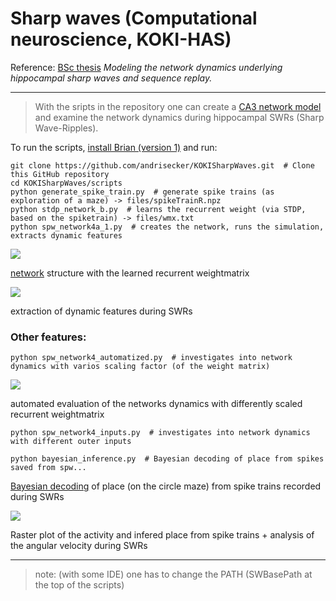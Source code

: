 # Sharp waves (Computational neuroscience, KOKI-HAS)

Reference: [BSc thesis](https://drive.google.com/drive/folders/0B089tpx89mdXdjdkbk9JSjBjMDQ) *Modeling the network dynamics underlying hippocampal sharp waves and sequence replay.*

------------------------------------------------------

> With the sripts in the repository one can create a [CA3 network model](https://github.com/andrisecker/KOKISharpWaves/blob/master/CA3_network_model.pdf) and examine the network dynamics during hippocampal SWRs (Sharp Wave-Ripples).

To run the scripts, [install Brian (version 1)](http://brian.readthedocs.org/en/latest/installation.html) and run:

    git clone https://github.com/andrisecker/KOKISharpWaves.git  # Clone this GitHub repository
    cd KOKISharpWaves/scripts
    python generate_spike_train.py  # generate spike trains (as exploration of a maze) -> files/spikeTrainR.npz
    python stdp_network_b.py  # learns the recurrent weight (via STDP, based on the spiketrain) -> files/wmx.txt
    python spw_network4a_1.py  # creates the network, runs the simulation, extracts dynamic features

![](https://raw.githubusercontent.com/andrisecker/KOKISharpWaves/master/E-I_network.png)

[network](https://github.com/andrisecker/KOKISharpWaves/blob/master/CA3_network_model.pdf) structure with the learned recurrent weightmatrix

![](https://raw.githubusercontent.com/andrisecker/KOKISharpWaves/master/spw.png)

extraction of dynamic features during SWRs

### Other features:

    python spw_network4_automatized.py  # investigates into network dynamics with varios scaling factor (of the weight matrix)

![](https://raw.githubusercontent.com/andrisecker/KOKISharpWaves/master/autamated_evaluation.png)

automated evaluation of the networks dynamics with differently scaled recurrent weightmatrix

    python spw_network4_inputs.py  # investigates into network dynamics with different outer inputs

    python bayesian_inference.py  # Bayesian decoding of place from spikes saved from spw...

[Bayesian decoding](https://github.com/andrisecker/KOKISharpWaves/blob/master/Bayesian_inference.pdf) of place (on the circle maze) from spike trains recorded during SWRs

![](https://raw.githubusercontent.com/andrisecker/KOKISharpWaves/master/bayesian_decoding.png)

Raster plot of the activity and infered place from spike trains + analysis of the angular velocity during SWRs

------------------------------------------------------

> note: (with some IDE) one has to change the PATH (SWBasePath at the top of the scripts)

